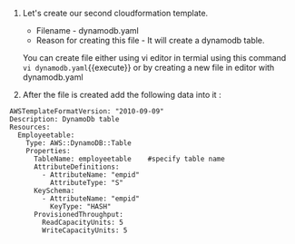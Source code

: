1. Let's create our second cloudformation template.

	- Filename - dynamodb.yaml
	- Reason for creating this file - It will create a dynamodb table.
	
    You can create file either using vi editor in termial using this command `vi dynamodb.yaml`{{execute}} or by creating a new file in editor with dynamodb.yaml

2. After the file is created add the following data into it :

```
AWSTemplateFormatVersion: "2010-09-09"
Description: DynamoDb table 
Resources:
  Employeetable: 
    Type: AWS::DynamoDB::Table
    Properties:
      TableName: employeetable    #specify table name
      AttributeDefinitions: 
        - AttributeName: "empid"
          AttributeType: "S"
      KeySchema:
        - AttributeName: "empid"
          KeyType: "HASH"
      ProvisionedThroughput: 
        ReadCapacityUnits: 5
        WriteCapacityUnits: 5
```
